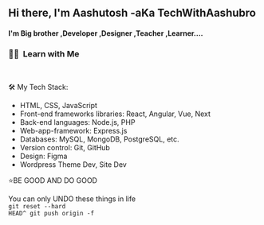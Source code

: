 <h2> Hi there, I'm Aashutosh -aKa TechWithAashubro </h2>

<h4> I'm Big brother ,Developer ,Designer ,Teacher ,Learner....</h4>

<h3> 🤝🏻 &nbsp;Learn with Me </h3><br>

🛠️ My Tech Stack:
- HTML, CSS, JavaScript
- Front-end frameworks libraries: React, Angular, Vue, Next
- Back-end languages: Node.js, PHP
- Web-app-framework: Express.js
- Databases: MySQL, MongoDB, PostgreSQL, etc.
- Version control: Git, GitHub
- Design: Figma
- Wordpress Theme Dev, Site Dev

⭐️BE GOOD AND DO GOOD


You can only UNDO these things in life<br>
<code>git reset --hard HEAD^        git push origin -f
</code>
